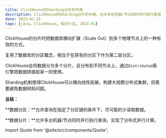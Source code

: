 ```yaml
---
title: ClickHouse的Sharding分片的作用
description: ClickHouse的Sharding分片的作用，允许多台机器/节点同时并行执行查询，实现了分布式并行计算
date: 2023-01-25
tags: [java, ClickHouse, 知识小记, 2023-01]
---
```




ClickHouse的分片时把数据库横向扩展（Scale Out）到多个物理节点上的一种有效的方式。



复用了数据库的分区概念，相当于在原有的分区下作为第二层分区。



ClickHouse会将数据分为多个分片，且分布到不同节点上，通过`Distributed`表引擎把数据拼接起来一同使用。



Sharding机制使得ClickHouse可以横向线性拓展，构建大规模分布式集群，但需要避免数据倾斜问题。



**总结：**



**数据分区：**允许查询在指定了分区键的条件下，尽可能的少读取数据。

**数据分片：**允许多台机器/节点同时并行执行查询，实现了分布式并行计算。



import Quote from '@site/src/components/Quote';

> <Quote></Quote>